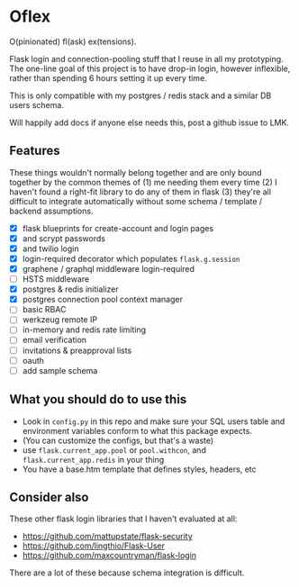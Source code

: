 # Oflex

O(pinionated) fl(ask) ex(tensions).

Flask login and connection-pooling stuff that I reuse in all my prototyping. The one-line goal of this project is to have drop-in login, however inflexible, rather than spending 6 hours setting it up every time.

This is only compatible with my postgres / redis stack and a similar DB users schema.

Will happily add docs if anyone else needs this, post a github issue to LMK.

## Features

These things wouldn't normally belong together and are only bound together by the common themes of (1) me needing them every time (2) I haven't found a right-fit library to do any of them in flask (3) they're all difficult to integrate automatically without some schema / template / backend assumptions.

* [x] flask blueprints for create-account and login pages
* [x] and scrypt passwords
* [x] and twilio login
* [x] login-required decorator which populates `flask.g.session`
* [x] graphene / graphql middleware login-required
* [ ] HSTS middleware
* [x] postgres & redis initializer
* [x] postgres connection pool context manager
* [ ] basic RBAC
* [ ] werkzeug remote IP
* [ ] in-memory and redis rate limiting
* [ ] email verification
* [ ] invitations & preapproval lists
* [ ] oauth
* [ ] add sample schema

## What you should do to use this

* Look in `config.py` in this repo and make sure your SQL users table and environment variables conform to what this package expects.
* (You can customize the configs, but that's a waste)
* use `flask.current_app.pool` or `pool.withcon`, and `flask.current_app.redis` in your thing
* You have a base.htm template that defines styles, headers, etc

## Consider also

These other flask login libraries that I haven't evaluated at all:

* https://github.com/mattupstate/flask-security
* https://github.com/lingthio/Flask-User
* https://github.com/maxcountryman/flask-login

There are a lot of these because schema integration is difficult.
